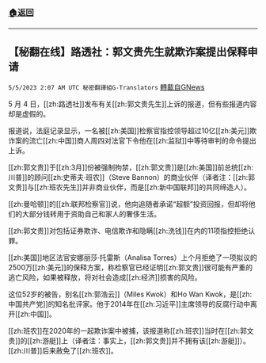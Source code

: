 ###  [:house:返回](README.md)
---


## 【秘翻在线】路透社：郭文贵先生就欺诈案提出保释申请
`5/5/2023 2:07 AM UTC 秘密翻譯組G-Translators` [轉載自GNews](https://gnews.org/articles/1276122)

5 月 4 日，[[zh:路透社]]发布有关[[zh:郭文贵先生]]上诉的报道，但有些报道内容却是虚假的。

报道说，法庭记录显示，一名被[[zh:美国]]检察官指控领导超过10亿[[zh:美元]]欺诈案的流亡[[zh:中国]]商人周四对法官下令他在[[zh:监狱]]中等待审判的命令提出上诉。

[[zh:郭文贵]]于[[zh:3月]]份被强制拘禁，[[zh:郭文贵]]是[[zh:美国]]前总统[[zh:川普]]的顾问[[zh:史蒂夫·班农]]（Steve Bannon）的商业伙伴（译者注：[[zh:郭文贵]]与[[zh:班农先生]]并非商业伙伴，而是[[zh:新中国联邦]]的共同缔造人）。

[[zh:曼哈顿]]的[[zh:联邦检察官]]说，他向追随者承诺“超额”投资回报，但却将他们的大部分钱转用于资助自己和家人的奢侈生活。

[[zh:郭文贵]]对包括证券欺诈、电信欺诈和隐瞒[[zh:洗钱]]在内的11项指控拒绝认罪。

[[zh:美国]]地区法官安娜丽莎·托雷斯（Analisa Torres）上个月拒绝了一项拟议的2500万[[zh:美元]]的保释方案，称检察官已经证明[[zh:郭文贵]]很可能有严重的逃亡风险，如果被释放，将对社会造成[[zh:经济]]损害的风险。

这位52岁的被告，别名[[zh:郭浩云]]（Miles Kwok）和Ho Wan Kwok，是[[zh:中国共产党]]的知名批评家。他于2014年在[[zh:习近平]]主席领导的反腐行动中离开[[zh:中国]]。

[[zh:班农]]在2020年的一起欺诈案中被捕，该报道称[[zh:班农]]当时在[[zh:郭文贵]]的[[zh:游艇]]上（译者注：事实上，[[zh:郭文贵]]并不拥有该[[zh:游艇]]）。[[zh:川普]]后来赦免了[[zh:班农]]。
